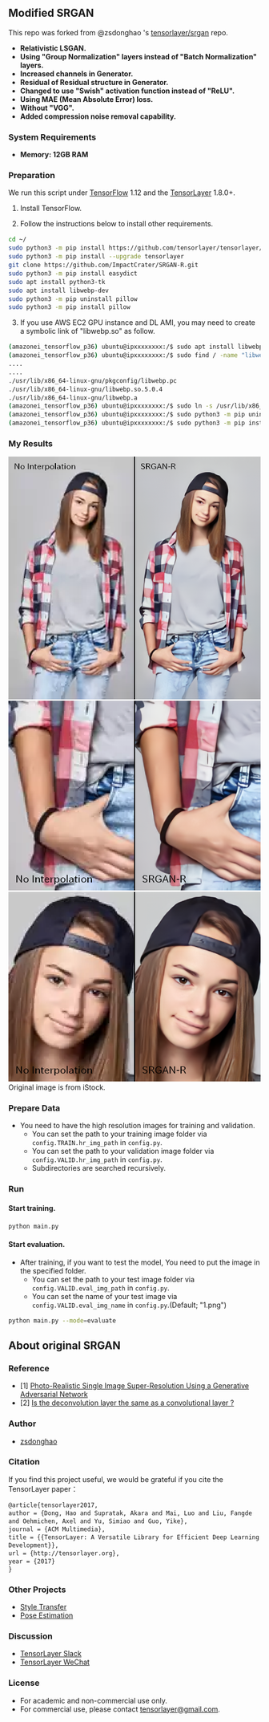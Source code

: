 ## Modified SRGAN

  This repo was forked from @zsdonghao 's [tensorlayer/srgan](https://github.com/tensorlayer/srgan) repo. 

- **Relativistic LSGAN.**
- **Using "Group Normalization" layers instead of "Batch Normalization" layers.**
- **Increased channels in Generator.**
- **Residual of Residual structure in Generator.**
- **Changed to use "Swish" activation function instead of "ReLU".**
- **Using MAE (Mean Absolute Error) loss.**
- **Without "VGG".**
- **Added compression noise removal capability.**


### System Requirements
- **Memory: 12GB RAM**


### Preparation

We run this script under [TensorFlow](https://www.tensorflow.org) 1.12 and the [TensorLayer](https://github.com/tensorlayer/tensorlayer) 1.8.0+.

1. Install TensorFlow.

1. Follow the instructions below to install other requirements.
```bash
cd ~/
sudo python3 -m pip install https://github.com/tensorlayer/tensorlayer/archive/master.zip
sudo python3 -m pip install --upgrade tensorlayer
git clone https://github.com/ImpactCrater/SRGAN-R.git
sudo python3 -m pip install easydict
sudo apt install python3-tk
sudo apt install libwebp-dev
sudo python3 -m pip uninstall pillow
sudo python3 -m pip install pillow
```
3. If you use AWS EC2 GPU instance and DL AMI, you may need to create a symbolic link of "libwebp.so" as follow.
```bash
(amazonei_tensorflow_p36) ubuntu@ipxxxxxxxx:/$ sudo apt install libwebp-dev
(amazonei_tensorflow_p36) ubuntu@ipxxxxxxxx:/$ sudo find / -name "libwebp.*" -type f
....
....
./usr/lib/x86_64-linux-gnu/pkgconfig/libwebp.pc
./usr/lib/x86_64-linux-gnu/libwebp.so.5.0.4
./usr/lib/x86_64-linux-gnu/libwebp.a
(amazonei_tensorflow_p36) ubuntu@ipxxxxxxxx:/$ sudo ln -s /usr/lib/x86_64-linux-gnu/libwebp.so.5.0.4 /usr/lib
(amazonei_tensorflow_p36) ubuntu@ipxxxxxxxx:/$ sudo python3 -m pip uninstall pillow
(amazonei_tensorflow_p36) ubuntu@ipxxxxxxxx:/$ sudo python3 -m pip install pillow
```


### My Results

<div align="center">
	<img src="img/SRGAN-R_Comparison_1_label_1.png"/>
</div>
</a>

<div align="center">
	<img src="img/SRGAN-R_Comparison_2_label_1.png"/>
</div>
</a>

<div align="center">
	<img src="img/SRGAN-R_Comparison_3_label_1.png"/>
</div>
</a>
Original image is from iStock.


### Prepare Data

 - You need to have the high resolution images for training and validation.
   -  You can set the path to your training image folder via `config.TRAIN.hr_img_path` in `config.py`.
   -  You can set the path to your validation image folder via `config.VALID.hr_img_path` in `config.py`.
   -  Subdirectories are searched recursively.



### Run

#### Start training.

```bash
python main.py
```

#### Start evaluation.
 - After training, if you want to test the model, You need to put the image in the specified folder.
   -  You can set the path to your test image folder via `config.VALID.eval_img_path` in `config.py`.
   -  You can set the name of your test image via `config.VALID.eval_img_name` in `config.py`.(Default; "1.png")
  

```bash
python main.py --mode=evaluate 
```


## About original SRGAN

### Reference
* [1] [Photo-Realistic Single Image Super-Resolution Using a Generative Adversarial Network](https://arxiv.org/abs/1609.04802)
* [2] [Is the deconvolution layer the same as a convolutional layer ?](https://arxiv.org/abs/1609.07009)

### Author
- [zsdonghao](https://github.com/zsdonghao)

### Citation
If you find this project useful, we would be grateful if you cite the TensorLayer paper：

```
@article{tensorlayer2017,
author = {Dong, Hao and Supratak, Akara and Mai, Luo and Liu, Fangde and Oehmichen, Axel and Yu, Simiao and Guo, Yike},
journal = {ACM Multimedia},
title = {{TensorLayer: A Versatile Library for Efficient Deep Learning Development}},
url = {http://tensorlayer.org},
year = {2017}
}
```

### Other Projects

- [Style Transfer](https://github.com/tensorlayer/adaptive-style-transfer)
- [Pose Estimation](https://github.com/tensorlayer/openpose)

### Discussion

- [TensorLayer Slack](https://join.slack.com/t/tensorlayer/shared_invite/enQtMjUyMjczMzU2Njg4LWI0MWU0MDFkOWY2YjQ4YjVhMzI5M2VlZmE4YTNhNGY1NjZhMzUwMmQ2MTc0YWRjMjQzMjdjMTg2MWQ2ZWJhYzc)
- [TensorLayer WeChat](https://github.com/tensorlayer/tensorlayer-chinese/blob/master/docs/wechat_group.md)

### License

- For academic and non-commercial use only.
- For commercial use, please contact tensorlayer@gmail.com.
